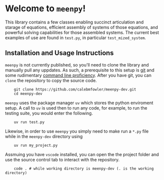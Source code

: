 # Welcome to `meenpy`!

This library contains a few classes enabling succinct articulation and starage of equations, efficient assembly of systems of those equations, and powerful solving capabilities for those assembled systems. The current best examples of use are found in `test.py`, in particular `test_mized_system`.

## Installation and Usage Instructions

`meenpy` is not currently published, so you'll need to clone the library and manually pull any uppdates. As such, a prerequisite to this setup is [git](https://docs.github.com/en/get-started/git-basics/set-up-git) and some rudimentary [command line proficiency](https://swcarpentry.github.io/shell-novice/). After you have git, you can `clone` the repository to copy the source code.

```
    git clone https://github.com/calebmfowler/meenpy-dev.git
    cd meenpy-dev
```

`meenpy` uses the package manager `uv` which stores the python enviroment setup. A call to `uv` is used then to run any code, for example, to run the testing suite, you would enter the following.

```
    uv run test.py
```

Likewise, in order to use `meenpy` you simply need to make run a `*.py` file while in the `meenpy-dev` directory using

```
    uv run my_project.py
```

Assmuing you have `vscode` installed, you can open the the project folder and use the source control tab to interact with the repository.

```
    code . # while working directory is meenpy-dev (. is the working directory)
```